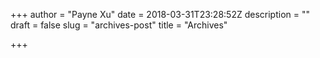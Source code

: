 +++
author = "Payne Xu"
date = 2018-03-31T23:28:52Z
description = ""
draft = false
slug = "archives-post"
title = "Archives"

+++

